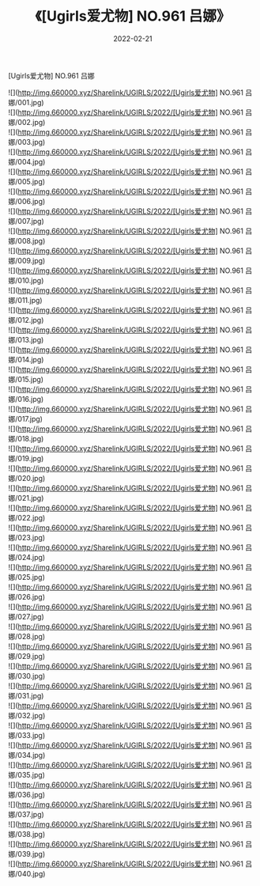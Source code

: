 ﻿---
layout: post
title:  《[Ugirls爱尤物] NO.961 吕娜》
date:   2022-02-21
img: http://img.660000.xyz/Sharelink/UGIRLS/2022/[Ugirls爱尤物] NO.961 吕娜/000.jpg
categories: [美女, 清纯, 唯美]
---

[Ugirls爱尤物] NO.961 吕娜

 ![](http://img.660000.xyz/Sharelink/UGIRLS/2022/[Ugirls爱尤物] NO.961 吕娜/001.jpg) <br>![](http://img.660000.xyz/Sharelink/UGIRLS/2022/[Ugirls爱尤物] NO.961 吕娜/002.jpg) <br>![](http://img.660000.xyz/Sharelink/UGIRLS/2022/[Ugirls爱尤物] NO.961 吕娜/003.jpg) <br>![](http://img.660000.xyz/Sharelink/UGIRLS/2022/[Ugirls爱尤物] NO.961 吕娜/004.jpg) <br>![](http://img.660000.xyz/Sharelink/UGIRLS/2022/[Ugirls爱尤物] NO.961 吕娜/005.jpg) <br>![](http://img.660000.xyz/Sharelink/UGIRLS/2022/[Ugirls爱尤物] NO.961 吕娜/006.jpg) <br>![](http://img.660000.xyz/Sharelink/UGIRLS/2022/[Ugirls爱尤物] NO.961 吕娜/007.jpg) <br>![](http://img.660000.xyz/Sharelink/UGIRLS/2022/[Ugirls爱尤物] NO.961 吕娜/008.jpg) <br>![](http://img.660000.xyz/Sharelink/UGIRLS/2022/[Ugirls爱尤物] NO.961 吕娜/009.jpg) <br>![](http://img.660000.xyz/Sharelink/UGIRLS/2022/[Ugirls爱尤物] NO.961 吕娜/010.jpg) <br>![](http://img.660000.xyz/Sharelink/UGIRLS/2022/[Ugirls爱尤物] NO.961 吕娜/011.jpg) <br>![](http://img.660000.xyz/Sharelink/UGIRLS/2022/[Ugirls爱尤物] NO.961 吕娜/012.jpg) <br>![](http://img.660000.xyz/Sharelink/UGIRLS/2022/[Ugirls爱尤物] NO.961 吕娜/013.jpg) <br>![](http://img.660000.xyz/Sharelink/UGIRLS/2022/[Ugirls爱尤物] NO.961 吕娜/014.jpg) <br>![](http://img.660000.xyz/Sharelink/UGIRLS/2022/[Ugirls爱尤物] NO.961 吕娜/015.jpg) <br>![](http://img.660000.xyz/Sharelink/UGIRLS/2022/[Ugirls爱尤物] NO.961 吕娜/016.jpg) <br>![](http://img.660000.xyz/Sharelink/UGIRLS/2022/[Ugirls爱尤物] NO.961 吕娜/017.jpg) <br>![](http://img.660000.xyz/Sharelink/UGIRLS/2022/[Ugirls爱尤物] NO.961 吕娜/018.jpg) <br>![](http://img.660000.xyz/Sharelink/UGIRLS/2022/[Ugirls爱尤物] NO.961 吕娜/019.jpg) <br>![](http://img.660000.xyz/Sharelink/UGIRLS/2022/[Ugirls爱尤物] NO.961 吕娜/020.jpg) <br>![](http://img.660000.xyz/Sharelink/UGIRLS/2022/[Ugirls爱尤物] NO.961 吕娜/021.jpg) <br>![](http://img.660000.xyz/Sharelink/UGIRLS/2022/[Ugirls爱尤物] NO.961 吕娜/022.jpg) <br>![](http://img.660000.xyz/Sharelink/UGIRLS/2022/[Ugirls爱尤物] NO.961 吕娜/023.jpg) <br>![](http://img.660000.xyz/Sharelink/UGIRLS/2022/[Ugirls爱尤物] NO.961 吕娜/024.jpg) <br>![](http://img.660000.xyz/Sharelink/UGIRLS/2022/[Ugirls爱尤物] NO.961 吕娜/025.jpg) <br>![](http://img.660000.xyz/Sharelink/UGIRLS/2022/[Ugirls爱尤物] NO.961 吕娜/026.jpg) <br>![](http://img.660000.xyz/Sharelink/UGIRLS/2022/[Ugirls爱尤物] NO.961 吕娜/027.jpg) <br>![](http://img.660000.xyz/Sharelink/UGIRLS/2022/[Ugirls爱尤物] NO.961 吕娜/028.jpg) <br>![](http://img.660000.xyz/Sharelink/UGIRLS/2022/[Ugirls爱尤物] NO.961 吕娜/029.jpg) <br>![](http://img.660000.xyz/Sharelink/UGIRLS/2022/[Ugirls爱尤物] NO.961 吕娜/030.jpg) <br>![](http://img.660000.xyz/Sharelink/UGIRLS/2022/[Ugirls爱尤物] NO.961 吕娜/031.jpg) <br>![](http://img.660000.xyz/Sharelink/UGIRLS/2022/[Ugirls爱尤物] NO.961 吕娜/032.jpg) <br>![](http://img.660000.xyz/Sharelink/UGIRLS/2022/[Ugirls爱尤物] NO.961 吕娜/033.jpg) <br>![](http://img.660000.xyz/Sharelink/UGIRLS/2022/[Ugirls爱尤物] NO.961 吕娜/034.jpg) <br>![](http://img.660000.xyz/Sharelink/UGIRLS/2022/[Ugirls爱尤物] NO.961 吕娜/035.jpg) <br>![](http://img.660000.xyz/Sharelink/UGIRLS/2022/[Ugirls爱尤物] NO.961 吕娜/036.jpg) <br>![](http://img.660000.xyz/Sharelink/UGIRLS/2022/[Ugirls爱尤物] NO.961 吕娜/037.jpg) <br>![](http://img.660000.xyz/Sharelink/UGIRLS/2022/[Ugirls爱尤物] NO.961 吕娜/038.jpg) <br>![](http://img.660000.xyz/Sharelink/UGIRLS/2022/[Ugirls爱尤物] NO.961 吕娜/039.jpg) <br>![](http://img.660000.xyz/Sharelink/UGIRLS/2022/[Ugirls爱尤物] NO.961 吕娜/040.jpg) <br>
